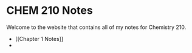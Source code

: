 # CHEM 210 Notes
Welcome to the website that contains all of my notes for Chemistry 210.

* [[Chapter 1 Notes]]
* 
